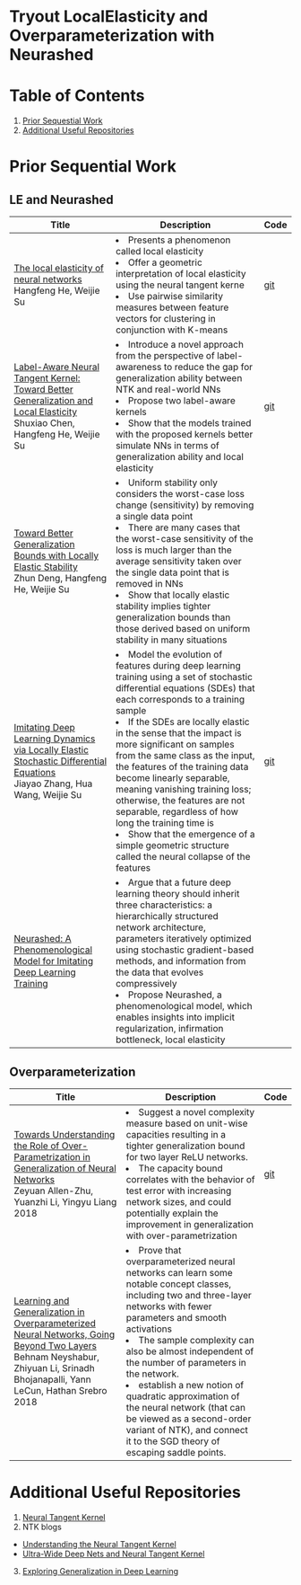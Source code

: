 # Tryout LocalElasticity and Overparameterization with Neurashed

# Table of Contents
1. [Prior Sequestial Work](#prior-sequential-work)
2. [Additional Useful Repositories](#additional-useful-repositories)

# Prior Sequential Work
## LE and Neurashed
| Title | Description | Code |
|-------|-------------|------|
|  [The local elasticity of neural networks](https://arxiv.org/abs/1910.06943) <br> Hangfeng He, Weijie Su     |    <li>Presents a phenomenon called local elasticity</li> <li>Offer a geometric interpretation of local elasticity using the neural tangent kerne</li> <li>Use pairwise similarity measures between feature vectors for clustering in conjunction with K-means</li>   |   [git](https://github.com/HornHehhf/LocalElasticity)   |
|  [Label-Aware Neural Tangent Kernel: Toward Better Generalization and Local Elasticity](https://proceedings.neurips.cc/paper/2020/hash/b6b90237b3ebd1e462a5d11dbc5c4dae-Abstract.html) <br> Shuxiao Chen, Hangfeng He, Weijie Su     |    <li>Introduce a novel approach from the perspective of label-awareness to reduce the gap for generalization ability between NTK and real-world NNs</li> <li>Propose two label-aware kernels</li> <li>Show that the models trained with the proposed kernels better simulate NNs in terms of generalization ability and local elasticity</li>   |   [git](https://github.com/HornHehhf/LANTK)   |
|  [Toward Better Generalization Bounds with Locally Elastic Stability](https://proceedings.mlr.press/v139/deng21b.html) <br> Zhun Deng, Hangfeng He, Weijie Su     |    <li>Uniform stability only considers the worst-case loss change (sensitivity) by removing a single data point</li> <li>There are many cases that the worst-case sensitivity of the loss is much larger than the average sensitivity taken over the single data point that is removed in NNs</li> <li>Show that locally elastic stability implies tighter generalization bounds than those derived based on uniform stability in many situations</li>   |   |
|  [Imitating Deep Learning Dynamics via Locally Elastic Stochastic Differential Equations](https://proceedings.neurips.cc/paper/2021/file/327af0f71f7acdfd882774225f04775f-Paper.pdf) <br> Jiayao Zhang, Hua Wang, Weijie Su     |    <li>Model the evolution of features during deep learning training using a set of stochastic differential equations (SDEs) that each corresponds to a training sample</li> <li>If the SDEs are locally elastic in the sense that the impact is more significant on samples from the same class as the input, the features of the training data become linearly separable, meaning vanishing training loss; otherwise, the features are not separable, regardless of how long the training time is</li> <li>Show that the emergence of a simple geometric structure called the neural collapse of the features</li>   |   [git](https://github.com/zjiayao/le_sde)   |
|  [Neurashed: A Phenomenological Model for Imitating Deep Learning Training](https://arxiv.org/pdf/2112.09741.pdf)   |   <li>Argue that a future deep learning theory should inherit three characteristics: a hierarchically structured network architecture, parameters iteratively optimized using stochastic gradient-based methods, and information from the data that evolves compressively</li>  <li>Propose Neurashed, a phenomenological model, which enables insights into implicit regularization, infirmation bottleneck, local elasticity</li>  |   |

## Overparameterization
| Title | Description | Code |
|-------|-------------|------|
|  [Towards Understanding the Role of Over-Parametrization in Generalization of Neural Networks](https://arxiv.org/pdf/1811.04918.pdf) <br> Zeyuan Allen-Zhu, Yuanzhi Li, Yingyu Liang 2018     |    <li>Suggest a novel complexity measure based on unit-wise capacities resulting in a tighter generalization bound for two layer ReLU networks.</li> <li>The capacity bound correlates with the behavior of test error with increasing network sizes, and could potentially explain the improvement in generalization with over-parametrization</li>    |   [git](https://github.com/bneyshabur/over-parametrization)   |
|  [Learning and Generalization in Overparameterized Neural Networks, Going Beyond Two Layers](https://arxiv.org/pdf/1805.12076.pdf) <br> Behnam Neyshabur, Zhiyuan Li, Srinadh Bhojanapalli, Yann LeCun, Hathan Srebro 2018     |    <li>Prove that overparameterized neural networks can learn some notable concept classes, including two and three-layer networks with fewer parameters and smooth activations</li> <li>The sample complexity can also be almost independent of the number of parameters in the network.</li>  <li>establish a new notion of quadratic approximation of the neural network (that can be viewed as a second-order variant of NTK), and connect it to the SGD theory of escaping saddle points.</li>  |    |

# Additional Useful Repositories
1. [Neural Tangent Kernel](https://github.com/damaru2/ntk/blob/master/readme.md)
2. NTK blogs
* [Understanding the Neural Tangent Kernel](https://rajatvd.github.io/NTK/)
* [Ultra-Wide Deep Nets and Neural Tangent Kernel](http://www.offconvex.org/2019/10/03/NTK/)
3. [Exploring Generalization in Deep Learning](https://github.com/bneyshabur/generalization-bounds)
